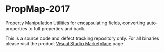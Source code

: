 # PropMap-2017
Property Manipulation Utilities for encapsulating fields, converting auto-properties to full properties and back.

This is a source code and defect tracking repository only. For all binaries please visit the product [Visual Studio Marketplace](https://marketplace.visualstudio.com/items?itemName=OlegShilo.PropMan-VS2017) page.
